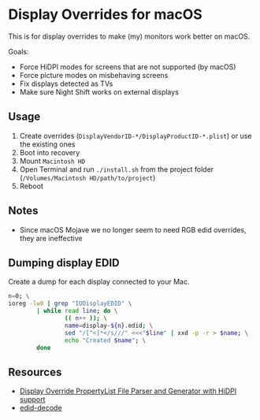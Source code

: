 # Display Overrides for macOS

This is for display overrides to make (my) monitors work better on macOS.

Goals:

- Force HiDPI modes for screens that are not supported (by macOS)
- Force picture modes on misbehaving screens
- Fix displays detected as TVs
- Make sure Night Shift works on external displays

## Usage

1. Create overrides (`DisplayVendorID-*/DisplayProductID-*.plist`) or use the existing ones
2. Boot into recovery
3. Mount `Macintosh HD`
4. Open Terminal and run `./install.sh` from the project folder (`/Volumes/Macintosh HD/path/to/project`)
5. Reboot

## Notes

- Since macOS Mojave we no longer seem to need RGB edid overrides, they are ineffective

## Dumping display EDID

Create a dump for each display connected to your Mac.

```bash
n=0; \
ioreg -lw0 | grep "IODisplayEDID" \
        | while read line; do \
                (( n++ )); \
                name=display-${n}.edid; \
                sed "/[^<]*</s///" <<<"$line" | xxd -p -r > $name; \
                echo "Created $name"; \
        done
```

## Resources

- [Display Override PropertyList File Parser and Generator with HiDPI support](https://comsysto.github.io/Display-Override-PropertyList-File-Parser-and-Generator-with-HiDPI-Support-For-Scaled-Resolutions/)
- [edid-decode](https://git.linuxtv.org/edid-decode.git/)

